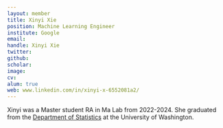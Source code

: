 ```yaml
---
layout: member
title: Xinyi Xie
position: Machine Learning Engineer
institute: Google
email: 
handle: Xinyi Xie
twitter: 
github: 
scholar: 
image: 
cv: 
alum: true
web: www.linkedin.com/in/xinyi-x-6552081a2/
---
```


Xinyi was a Master student RA in Ma Lab from 2022-2024. She graduated from the [Department of Statistics](https://stat.uw.edu/about-us/people/xinyi-xie) at the University of Washington. 



